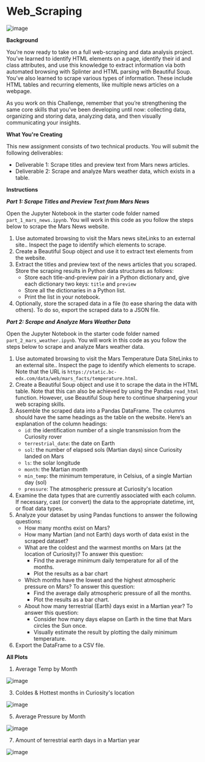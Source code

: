 # Web_Scraping

![image](https://github.com/ADotG96/Web_Scraping/assets/120142473/618fb5bd-e3a1-48e8-9bb9-55015cfc6a7b)


__Background__

You’re now ready to take on a full web-scraping and data analysis project. You’ve learned to identify HTML elements on a page, identify their id and class attributes, and use this knowledge to extract information via both automated browsing with Splinter and HTML parsing with Beautiful Soup. You’ve also learned to scrape various types of information. These include HTML tables and recurring elements, like multiple news articles on a webpage.

As you work on this Challenge, remember that you’re strengthening the same core skills that you’ve been developing until now: collecting data, organizing and storing data, analyzing data, and then visually communicating your insights.

__What You're Creating__

This new assignment consists of two technical products. You will submit the following deliverables:
  * Deliverable 1: Scrape titles and preview text from Mars news articles.
  * Deliverable 2: Scrape and analyze Mars weather data, which exists in a table.

__Instructions__

___Part 1: Scrape Titles and Preview Text from Mars News___

Open the Jupyter Notebook in the starter code folder named ```part_1_mars_news.ipynb```. You will work in this code as you follow the steps below to scrape the Mars News website.
  1. Use automated browsing to visit the Mars news siteLinks to an external site.. Inspect the page to identify which elements to scrape.
  2. Create a Beautiful Soup object and use it to extract text elements from the website.
  3. Extract the titles and preview text of the news articles that you scraped. Store the scraping results in Python data structures as follows:
       * Store each title-and-preview pair in a Python dictionary and, give each dictionary two keys: ```title``` and ```preview```
       * Store all the dictionaries in a Python list.
       * Print the list in your notebook.
  4. Optionally, store the scraped data in a file (to ease sharing the data with others). To do so, export the scraped data to a JSON file.

___Part 2: Scrape and Analyze Mars Weather Data___

Open the Jupyter Notebook in the starter code folder named ```part_2_mars_weather.ipynb```. You will work in this code as you follow the steps below to scrape and analyze Mars weather data.
  1. Use automated browsing to visit the Mars Temperature Data SiteLinks to an external site.. Inspect the page to identify which elements to scrape. Note that the URL is ```https://static.bc-edx.com/data/web/mars_facts/temperature.html```.
  2. Create a Beautiful Soup object and use it to scrape the data in the HTML table. Note that this can also be achieved by using the Pandas ```read_html``` function. However, use Beautiful Soup here to continue sharpening your web scraping skills.
  3. Assemble the scraped data into a Pandas DataFrame. The columns should have the same headings as the table on the website. Here’s an explanation of the column headings:
     * ```id```: the identification number of a single transmission from the Curiosity rover
     * ```terrestrial_date```: the date on Earth
     * ```sol```: the number of elapsed sols (Martian days) since Curiosity landed on Mars
     * ```ls```: the solar longitude
     * ```month```: the Martian month
     * ```min_temp```: the minimum temperature, in Celsius, of a single Martian day (sol)
     * ```pressure```: The atmospheric pressure at Curiosity's location
  4. Examine the data types that are currently associated with each column. If necessary, cast (or convert) the data to the appropriate datetime, int, or float data types.
  5. Analyze your dataset by using Pandas functions to answer the following questions:
      * How many months exist on Mars?
      * How many Martian (and not Earth) days worth of data exist in the scraped dataset?
      * What are the coldest and the warmest months on Mars (at the location of Curiosity)? To answer this question:
         * Find the average minimum daily temperature for all of the months.
         * Plot the results as a bar chart
      * Which months have the lowest and the highest atmospheric pressure on Mars? To answer this question:
         * Find the average daily atmospheric pressure of all the months.
         * Plot the results as a bar chart.
      * About how many terrestrial (Earth) days exist in a Martian year? To answer this question:
         * Consider how many days elapse on Earth in the time that Mars circles the Sun once.
         * Visually estimate the result by plotting the daily minimum temperature.
  6. Export the DataFrame to a CSV file.


__All Plots__ 
1. Average Temp by Month

![image](https://github.com/ADotG96/Web_Scraping/assets/120142473/e326c7da-a349-43ec-a917-1094474b217f)


3. Coldes & Hottest months in Curiosity's location

![image](https://github.com/ADotG96/Web_Scraping/assets/120142473/5e4cac65-22d5-4011-8017-3956c4c0ce4a)


5. Average Pressure by Month

![image](https://github.com/ADotG96/Web_Scraping/assets/120142473/17d07e06-5ffe-452f-aa45-c6aa9c82ba6d)


7. Amount of terrestrial earth days in a Martian year

![image](https://github.com/ADotG96/Web_Scraping/assets/120142473/84f7938a-a869-4502-8097-f1b408ba97fe)




  

       
